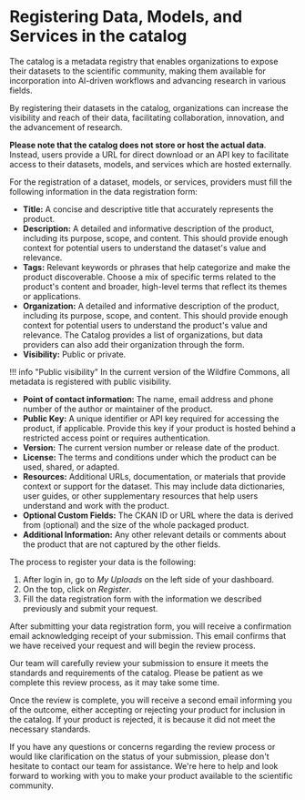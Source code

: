 # Registering Data, Models, and Services in the catalog

The catalog is a metadata registry that enables organizations to expose their datasets to the scientific community, making them available for incorporation into AI-driven workflows and advancing research in various fields.

By registering their datasets in the catalog, organizations can increase the visibility and reach of their data, facilitating collaboration, innovation, and the advancement of research.

**Please note that the catalog does not store or host the actual data**. Instead, users provide a URL for direct download or an API key to facilitate access to their datasets, models, and services which are hosted externally.

For the registration of a dataset, models, or services, providers must fill the following information in the data registration form:

- **Title:** A concise and descriptive title that accurately represents the product. 
- **Description:** A detailed and informative description of the product, including its purpose, scope, and content. This should provide enough context for potential users to understand the dataset's value and relevance.
- **Tags:** Relevant keywords or phrases that help categorize and make the product discoverable. Choose a mix of specific terms related to the product's content and broader, high-level terms that reflect its themes or applications. 
- **Organization:** A detailed and informative description of the product, including its purpose, scope, and content. This should provide enough context for potential users to understand the product's value and relevance. The Catalog provides a list of organizations, but data providers can also add their organization through the form.
- **Visibility:** Public or private.

!!! info "Public visibility"
    In the current version of the Wildfire Commons, all metadata is registered with public visibility.

- **Point of contact information:** The name, email address and phone number of the author or maintainer of the product.
- **Public Key:** A unique identifier or API key required for accessing the product, if applicable. Provide this key if your product is hosted behind a restricted access point or requires authentication.
- **Version:** The current version number or release date of the product.
- **License:** The terms and conditions under which the product can be used, shared, or adapted. 
- **Resources:** Additional URLs, documentation, or materials that provide context or support for the dataset. This may include data dictionaries, user guides, or other supplementary resources that help users understand and work with the product.
- **Optional Custom Fields:** The CKAN ID or URL where the data is derived from (optional) and the size of the whole packaged product.
- **Additional Information:** Any other relevant details or comments about the product that are not captured by the other fields.

The process to register your data is the following:

1. After login in, go to *My Uploads* on the left side of your dashboard.
2. On the top, click on *Register*.
3. Fill the data registration form with the information we described previously and submit your request. 

After submitting your data registration form, you will receive a confirmation email acknowledging receipt of your submission. This email confirms that we have received your request and will begin the review process.

Our team will carefully review your submission to ensure it meets the standards and requirements of the catalog. Please be patient as we complete this review process, as it may take some time.

Once the review is complete, you will receive a second email informing you of the outcome, either accepting or rejecting your product for inclusion in the catalog. If your product is rejected, it is because it did not meet the necessary standards.

If you have any questions or concerns regarding the review process or would like clarification on the status of your submission, please don't hesitate to contact our team for assistance. We're here to help and look forward to working with you to make your product available to the scientific community.
